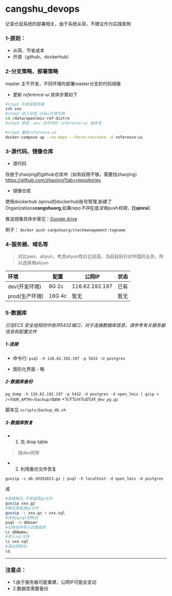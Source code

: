 # cangshu_devops
记录仓鼠系统的部署相关，由于系统从简，不建议作为实践案例

### 1-原则：
- 从简、节省成本
- 开源（github，dockerhub）


### 2-分支策略、部署策略

master 主干开发，不同环境均部署master分支的代码镜像

- 更新 *reference-ui* 具体步骤如下

```bash
#step1 先登录服务器
ssh xxx 
#step2 进入目录,以dev环境为例
cd /data/openlmis-ref-distro
#step3 修改 .env 文件中的 reference-ui 版本号

#step4 重启reference-ui
docker-compose up --no-deps --force-recreate -d reference-ui
```

### 3-源代码、镜像仓库
- 源代码

存放于zhaojing的github仓库中（如有权限不够，需要找zhaojing）    
https://github.com/zhaojing?tab=repositories

- 镜像仓库

使用dockerhub (qinrui的dockerhub账号管理,新建了Organizations**cangshuorg**,如果*repo不存*在或*没有push权限*，找**qinrui**）

推送镜像具体步骤见：[Google drive](https://drive.google.com/drive/folders/1xDmQil60169Eremz9r79-CvkgOW6lhj0)

例子：
`docker push cangshuorg/stockmanagement:tagname`

### 4-服务器、域名等
> 对比aws、aliyun，考虑aliyun性价比较高，当前目标针对中国的业务，所以选择用aliyun

|  环境  |     配置     |    公网IP     | 状态|
|:------| -------------|--------------|----|
|dev(开发环境)|  8G 2c  | 116.62.192.197| 已有|
|prod(生产环境)| 16G 4c |     暂无       | 暂无|

### 5-数据库
*已在ECS 安全组规则中放开5432端口，对于连接数据库信息，请参考有关服务器信息和配置文件*


##### 1-连接
- 命令行:
`psql -h 116.62.192.197 -p 5432 -U postgres`

- 图形化界面 - 略

##### 2-数据库备份

`pg_dump -h 116.62.192.197 -p 5432 -U postgres -d open_lmis | gzip > /<YOUR_APTH>/backup/`date +%Y%m%d%H`_dev_pg.gz`

脚本见 `scripts/backup_db.sh`

##### 3-数据库恢复

- 1. 先 drop table
> 找dev同学

- 2. 利用备份文件恢复

`gunzip -c db-20191023.gz | psql -h localhost -d open_lmis -U postgres`

或

```bash
#直接解压,不保留原gz文件
gunzip xxx.gz
#解压保留源gz文件
gunzip -c xxx.gz > xxx.sql
#进去pgsql控制台
psql -U dbUser
#切换到待导入的数据库
\c dbName;
#导入sql文件
\i xxx.sql
#退出控制台
\q
```

---
### 注意点：
- 1.由于服务器可能重建，公网IP可能会变动
- 2.数据库需要备份
